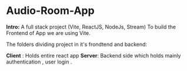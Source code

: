 # Audio-Room-App
**Intro:**
A full stack project (Vite, ReactJS, NodeJs, Stream)
To build the Frontend of App we are using Vite.


The folders dividing project in it's frondtend and backend:

**Client** : Holds entire react app
**Server**: Backend side which holds mainly authentication , user login .
